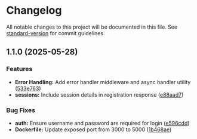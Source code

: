 # Changelog

All notable changes to this project will be documented in this file. See [standard-version](https://github.com/conventional-changelog/standard-version) for commit guidelines.

## 1.1.0 (2025-05-28)


### Features

* **Error Handling:** Add error handler middleware and async handler utility ([533e763](https://github.com/kobihanoch/pilatesapp-backend/commit/533e763dae352ef71f96c3c6b31d003f3eb632b5))
* **sessions:** Include session details in registration response ([e88aad7](https://github.com/kobihanoch/pilatesapp-backend/commit/e88aad769685613be5b709c7eca28bb00ee052b2))


### Bug Fixes

* **auth:** Ensure username and password are required for login ([e596cdd](https://github.com/kobihanoch/pilatesapp-backend/commit/e596cdd8dff2942bec56141505fa1524df9e2301))
* **Dockerfile:** Update exposed port from 3000 to 5000 ([1b468ae](https://github.com/kobihanoch/pilatesapp-backend/commit/1b468aec94382b69a24008803cbad31225c6d12d))
